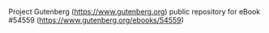 Project Gutenberg (https://www.gutenberg.org) public repository for
eBook #54559 (https://www.gutenberg.org/ebooks/54559)
